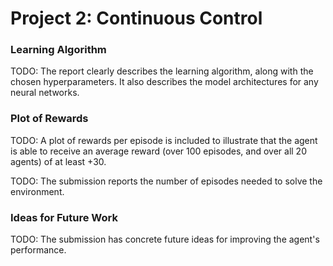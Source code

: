 # Project 2: Continuous Control
### Learning Algorithm

TODO: The report clearly describes the learning algorithm, along with the chosen hyperparameters. It also describes the model architectures for any neural networks.

### Plot of Rewards

TODO: A plot of rewards per episode is included to illustrate that the agent is able to receive an average reward (over 100 episodes, and over all 20 agents) of at least +30.

TODO: The submission reports the number of episodes needed to solve the environment.

### Ideas for Future Work

TODO: The submission has concrete future ideas for improving the agent's performance.
